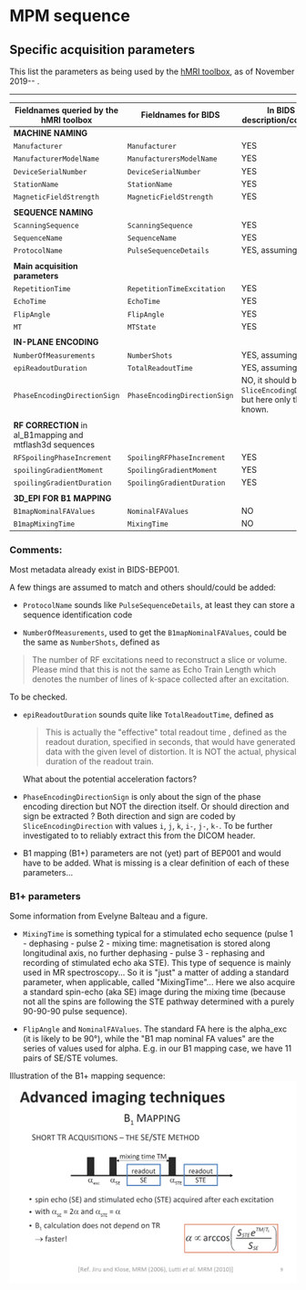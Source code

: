 # MPM sequence 

## Specific  acquisition parameters

This list the parameters as being used by the [hMRI toolbox]([http://hmri.info](http://www.hmri.info/)), as of November 2019-- .

---


| Fieldnames queried by the hMRI toolbox |Fieldnames for BIDS | In BIDS or description/comments |
| ---- | ---- | ---- |
| **MACHINE NAMING** | | |
| `Manufacturer` | `Manufacturer` | YES |
| `ManufacturerModelName` | `ManufacturersModelName` | YES |
| `DeviceSerialNumber` | `DeviceSerialNumber` | YES |
| `StationName` | `StationName` | YES |
| `MagneticFieldStrength` | `MagneticFieldStrength` | YES |
| | | |
| **SEQUENCE NAMING** | | |
| `ScanningSequence` | `ScanningSequence` | YES |
| `SequenceName` | `SequenceName` | YES |
| `ProtocolName` | `PulseSequenceDetails` |  YES, assuming it fits |
| | | |
| **Main acquisition parameters** | | |
| `RepetitionTime` | `RepetitionTimeExcitation`	| YES |
| `EchoTime` | `EchoTime` | YES |
| `FlipAngle` | `FlipAngle` | YES |
| `MT` | `MTState` | YES |
| | | |
| **IN-PLANE ENCODING** | ||
| `NumberOfMeasurements` | `NumberShots` | YES, assuming it fits |
| `epiReadoutDuration` | `TotalReadoutTime` | YES, assuming it fits |
| `PhaseEncodingDirectionSign` | `PhaseEncodingDirectionSign` | NO, it should be `SliceEncodingDirection` but here only the sign is known. |
| | | |
| **RF CORRECTION**  in al_B1mapping and mtflash3d sequences | |  |
| `RFSpoilingPhaseIncrement` | `SpoilingRFPhaseIncrement` | YES |
| `spoilingGradientMoment` | `SpoilingGradientMoment` | YES |
| `spoilingGradientDuration` | `SpoilingGradientDuration` | YES |
| | | |
| **3D_EPI FOR B1 MAPPING** | | |
| `B1mapNominalFAValues` | `NominalFAValues` | NO |
| `B1mapMixingTime` | `MixingTime` | NO |

### Comments:

Most metadata already exist in BIDS-BEP001. 

A few things are assumed to match and others should/could be added:

- `ProtocolName` sounds like `PulseSequenceDetails`, at least they can store a sequence identification code

- `NumberOfMeasurements`,  used to get the `B1mapNominalFAValues`, could be the same as `NumberShots`, defined as
  
> The number of RF excitations need to reconstruct a slice or volume. Please mind that this is not the same as Echo Train Length which denotes the number of lines of k-space collected after an excitation. 

To be checked.

- `epiReadoutDuration` sounds quite like `TotalReadoutTime`, defined as
  > This is actually the "effective" total readout time , defined as the readout duration, specified in seconds, that would have generated data with the given level of distortion. It is NOT the actual, physical duration of the readout train.

	What about the potential acceleration factors? 

- `PhaseEncodingDirectionSign` is only about the sign of the phase encoding direction but NOT the direction itself. Or should direction and sign be extracted ? Both direction and sign are coded by `SliceEncodingDirection` with values  `i`, `j`, `k`, `i-`, `j-`, `k-`.
  To be further investigated to to reliably extract this from the DICOM header.

- B1 mapping (B1+) parameters are not (yet) part of BEP001 and would have to be added. 
  What is missing is a clear definition of each of these parameters...

### B1+ parameters

Some information from Evelyne Balteau and a figure.

- `MixingTime` is something typical for a stimulated echo sequence  (pulse 1 - dephasing - pulse 2 - mixing time: magnetisation is stored  along longitudinal axis, no further dephasing - pulse 3 - rephasing and  recording of stimulated echo aka STE). This type of sequence is mainly  used in MR spectroscopy... So it is "just" a matter of adding a standard  parameter, when applicable, called "MixingTime"... Here we also acquire  a standard spin-echo (aka SE) image during the mixing time (because not  all the spins are following the STE pathway determined with a purely  90-90-90 pulse sequence). 

- `FlipAngle` and `NominalFAValues`. The standard FA here is the alpha_exc (it is likely to be  90°), while the "B1 map nominal FA values" are the series of values used  for alpha. E.g. in our B1 mapping case, we have 11 pairs of SE/STE  volumes.  

Illustration of the B1+ mapping sequence: ![](B1_SESTE_scheme.png)
